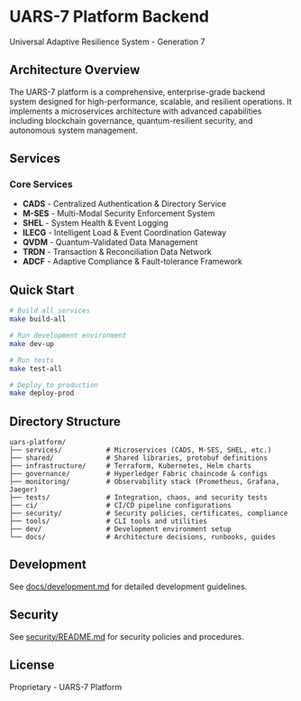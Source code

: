 # UARS-7 Platform Backend

Universal Adaptive Resilience System - Generation 7

## Architecture Overview

The UARS-7 platform is a comprehensive, enterprise-grade backend system designed for high-performance, scalable, and resilient operations. It implements a microservices architecture with advanced capabilities including blockchain governance, quantum-resilient security, and autonomous system management.

## Services

### Core Services

- **CADS** - Centralized Authentication & Directory Service
- **M-SES** - Multi-Modal Security Enforcement System  
- **SHEL** - System Health & Event Logging
- **ILECG** - Intelligent Load & Event Coordination Gateway
- **QVDM** - Quantum-Validated Data Management
- **TRDN** - Transaction & Reconciliation Data Network
- **ADCF** - Adaptive Compliance & Fault-tolerance Framework

## Quick Start

```bash
# Build all services
make build-all

# Run development environment
make dev-up

# Run tests
make test-all

# Deploy to production
make deploy-prod
```

## Directory Structure

```
uars-platform/
├── services/           # Microservices (CADS, M-SES, SHEL, etc.)
├── shared/             # Shared libraries, protobuf definitions
├── infrastructure/     # Terraform, Kubernetes, Helm charts
├── governance/         # Hyperledger Fabric chaincode & configs
├── monitoring/         # Observability stack (Prometheus, Grafana, Jaeger)
├── tests/              # Integration, chaos, and security tests
├── ci/                 # CI/CD pipeline configurations
├── security/           # Security policies, certificates, compliance
├── tools/              # CLI tools and utilities
├── dev/                # Development environment setup
└── docs/               # Architecture decisions, runbooks, guides
```

## Development

See [docs/development.md](docs/development.md) for detailed development guidelines.

## Security

See [security/README.md](security/README.md) for security policies and procedures.

## License

Proprietary - UARS-7 Platform
